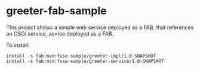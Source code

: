 greeter-fab-sample
==================

This project shows a simple web service deployed as a FAB, that references an OSGi service, as=lso deployed as a FAB.

To install:

    install -s fab:mvn:fuse-sample/greeter-impl/1.0-SNAPSHOT
    install -s fab:mvn:fuse-sample/greeter-service/1.0-SNAPSHOT


